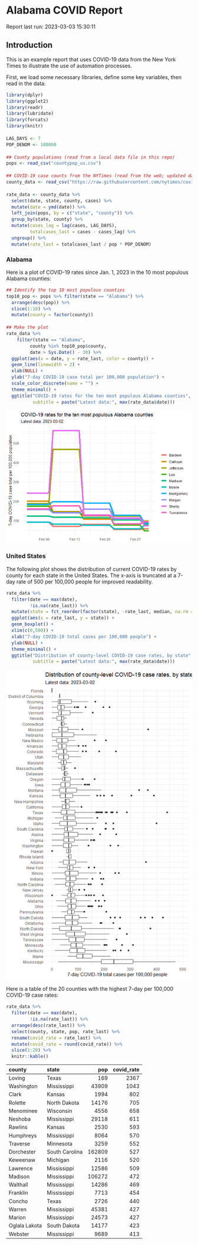 Alabama COVID Report
================

Report last run: 2023-03-03 15:30:11

## Introduction

This is an example report that uses COVID-19 data from the New York
Times to illustrate the use of automation processes.

First, we load some necessary libraries, define some key variables, then
read in the data:

``` r
library(dplyr)
library(ggplot2)
library(readr)
library(lubridate)
library(forcats)
library(knitr)

LAG_DAYS <- 7
POP_DENOM <- 100000

## County populations (read from a local data file in this repo)
pops <- read_csv("countypop_us.csv")

## COVID-19 case counts from the NYTimes (read from the web; updated daily)
county_data <- read_csv("https://raw.githubusercontent.com/nytimes/covid-19-data/master/us-counties-2023.csv")

rate_data <- county_data %>%
  select(date, state, county, cases) %>%
  mutate(date = ymd(date)) %>%
  left_join(pops, by = c("state", "county")) %>%
  group_by(state, county) %>%
  mutate(cases_lag = lag(cases, LAG_DAYS),
         totalcases_last = cases - cases_lag) %>%
  ungroup() %>%
  mutate(rate_last = totalcases_last / pop * POP_DENOM)
```

### Alabama

Here is a plot of COVID-19 rates since Jan. 1, 2023 in the 10 most
populous Alabama counties:

``` r
## Identify the top 10 most populous counties
top10_pop <- pops %>% filter(state == "Alabama") %>%
  arrange(desc(pop)) %>%
  slice(1:10) %>%
  mutate(county = factor(county))

## Make the plot
rate_data %>%
    filter(state == "Alabama", 
         county %in% top10_pop$county,
         date > Sys.Date() - 30) %>%
  ggplot(aes(x = date, y = rate_last, color = county)) +
  geom_line(linewidth = 2) +
  xlab(NULL) +
  ylab("7-day COVID-19 case total per 100,000 population") +
  scale_color_discrete(name = "") +
  theme_minimal() +
  ggtitle("COVID-19 rates for the ten most populous Alabama counties", 
          subtitle = paste("Latest data:", max(rate_data$date)))
```

![](README_files/figure-commonmark/unnamed-chunk-2-1.png)

### United States

The following plot shows the distribution of current COVID-19 rates by
county for each state in the United States. The x-axis is truncated at a
7-day rate of 500 per 100,000 people for improved readability.

``` r
rate_data %>%
  filter(date == max(date),
         !is.na(rate_last)) %>%
  mutate(state = fct_reorder(factor(state), -rate_last, median, na.rm = TRUE)) %>%
  ggplot(aes(x = rate_last, y = state)) +
  geom_boxplot() +
  xlim(c(0,500)) +
  xlab("7-day COVID-19 total cases per 100,000 people") +
  ylab(NULL) +
  theme_minimal() +
  ggtitle("Distribution of county-level COVID-19 case rates, by state",
          subtitle = paste("Latest data:", max(rate_data$date)))
```

![](README_files/figure-commonmark/unnamed-chunk-3-1.png)

Here is a table of the 20 counties with the highest 7-day per 100,000
COVID-19 case rates:

``` r
rate_data %>%
  filter(date == max(date),
         !is.na(rate_last)) %>%
  arrange(desc(rate_last)) %>%
  select(county, state, pop, rate_last) %>%
  rename(covid_rate = rate_last) %>%
  mutate(covid_rate = round(covid_rate)) %>%
  slice(1:20) %>%
  knitr::kable()
```

| county        | state          |    pop | covid_rate |
|:--------------|:---------------|-------:|-----------:|
| Loving        | Texas          |    169 |       2367 |
| Washington    | Mississippi    |  43909 |       1043 |
| Clark         | Kansas         |   1994 |        802 |
| Rolette       | North Dakota   |  14176 |        705 |
| Menominee     | Wisconsin      |   4556 |        658 |
| Neshoba       | Mississippi    |  29118 |        611 |
| Rawlins       | Kansas         |   2530 |        593 |
| Humphreys     | Mississippi    |   8064 |        570 |
| Traverse      | Minnesota      |   3259 |        552 |
| Dorchester    | South Carolina | 162809 |        527 |
| Keweenaw      | Michigan       |   2116 |        520 |
| Lawrence      | Mississippi    |  12586 |        509 |
| Madison       | Mississippi    | 106272 |        472 |
| Walthall      | Mississippi    |  14286 |        469 |
| Franklin      | Mississippi    |   7713 |        454 |
| Concho        | Texas          |   2726 |        440 |
| Warren        | Mississippi    |  45381 |        427 |
| Marion        | Mississippi    |  24573 |        427 |
| Oglala Lakota | South Dakota   |  14177 |        423 |
| Webster       | Mississippi    |   9689 |        413 |
